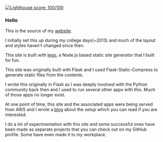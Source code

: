 [![Lighthouse score: 100/100](https://lighthouse-badge.appspot.com/?score=100)](https://github.com/ebidel/lighthouse-badge)

### Hello

This is the source of my [website](https://siva.dev/).

I initially set this up during my college days(~2013) and much of the layout
and styles haven't changed since then.

This site is built with [lego](https://github.com/astronomersiva/lego),
a Node.js based static site generator that I built for fun.

This site was originally built with Flask and I used Flask-Static-Compress
to generate static files from the contents.

I wrote this originally in Flask as I was deeply involved with the Python
community back then and I used to run several other apps with this.
Much of those apps no longer exist.

At one point of time, this site and the associated apps were being
served from AWS and I wrote a [blog](https://siva.dev/flask-aws/)
about the setup which you can read if you are interested.

I do a lot of experimentation with this site and some successful
ones have been made as separate projects that you can check out
on my GitHub profile. Some have even made it to my workplace.
